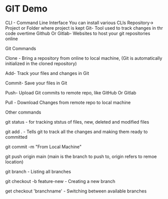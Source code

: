 # GIT Demo

CLI - Command Line Interface
You can install various CLIs
Repository-> Project or Folder where project is kept
Git- Tool used to track changes in thr code overtime
Github Or Gitlab- Websites to host your git repositories online

Git Commands 

Clone - Bring a repository from online to local machine, (Git is automatically initialized in the cloned repository)

Add- Track your files and changes in Git

Commit- Save your files in Git

Push- Upload Git commits to remote repo, like GitHub Or Gitlab

Pull - Download Changes from remote repo to local machine

Other commands

git status - for tracking ststus of files, new, deleted and modified files

git add . - Tells git to track all the changes and making them ready to committed

git commit -m "From Local Machine"

git push origin main
(main is the branch to push to, origin refers to remoe location)


git branch - Listing all branches

git checkout -b feature-new  - Creating a new branch

get checkout 'branchname' - Switching between available branches